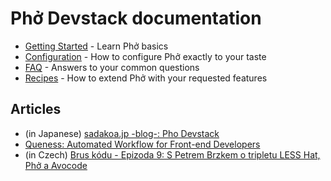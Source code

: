 # Phở Devstack documentation

* [Getting Started](getting-started.md) - Learn Phở basics
* [Configuration](configuration.md) - How to configure Phở exactly to your taste
* [FAQ](FAQ.md) - Answers to your common questions
* [Recipes](docs/) - How to extend Phở with your requested features

## Articles

* (in Japanese) [sadakoa.jp -blog-: Pho Devstack](http://sadakoa.tumblr.com/post/87210851820/pho-devstack)
* [Queness: Automated Workflow for Front-end Developers](http://www.queness.com/post/16936/automated-workflow-for-front-end-developers)
* (in Czech) [Brus kódu - Epizoda 9: S Petrem Brzkem o tripletu LESS Hat, Phở a Avocode](http://bruskodu.cz/epizoda/9/)
